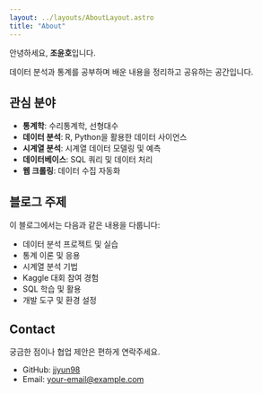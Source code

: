 ```yaml
---
layout: ../layouts/AboutLayout.astro
title: "About"
---
```


안녕하세요, **조윤호**입니다.

데이터 분석과 통계를 공부하며 배운 내용을 정리하고 공유하는 공간입니다.

## 관심 분야

- **통계학**: 수리통계학, 선형대수
- **데이터 분석**: R, Python을 활용한 데이터 사이언스
- **시계열 분석**: 시계열 데이터 모델링 및 예측
- **데이터베이스**: SQL 쿼리 및 데이터 처리
- **웹 크롤링**: 데이터 수집 자동화

## 블로그 주제

이 블로그에서는 다음과 같은 내용을 다룹니다:

- 데이터 분석 프로젝트 및 실습
- 통계 이론 및 응용
- 시계열 분석 기법
- Kaggle 대회 참여 경험
- SQL 학습 및 활용
- 개발 도구 및 환경 설정

## Contact

궁금한 점이나 협업 제안은 편하게 연락주세요.

- GitHub: [jjyun98](https://github.com/jjyun98)
- Email: [your-email@example.com](mailto:your-email@example.com)
